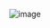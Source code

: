 ![image](https://github.com/piropatriot/CTF-Writeups/assets/127461439/6edbcd32-7658-463d-915f-0de5188479a0)
